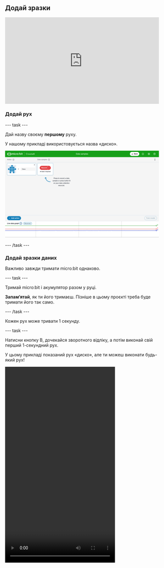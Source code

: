## Додай зразки

<html>
  <div style="position: relative; overflow: hidden; padding-top: 56.25%;">
    <iframe style="position: absolute; top: 0; left: 0; right: 0; width: 100%; height: 100%; border: none;" src="https://www.youtube.com/embed/wCOEoAI2X28?rel=0&cc_load_policy=1" allowfullscreen allow="accelerometer; autoplay; clipboard-write; encrypted-media; gyroscope; picture-in-picture; web-share"></iframe>
  </div>
</html>

### Додай рух

\--- task ---

Дай назву своєму **першому** руху.

У нашому прикладі використовується назва «диско».

![Знімок екрану з назвою руху](images/action.png)

\--- /task ---

### Додай зразки даних

Важливо завжди тримати micro:bit однаково.

\--- task ---

Тримай micro:bit і акумулятор разом у руці.

**Запам’ятай**, як ти його тримаєш. Пізніше в цьому проєкті треба буде тримати його так само.

\--- /task ---

Кожен рух може тривати 1 секунду.

\--- task ---

Натисни кнопку B, дочекайся зворотного відліку, а потім виконай свій перший 1-секундний рух.

У цьому прикладі показаний рух «диско», але ти можеш виконати будь-який рух!

<video width="360" height="640" controls>
  <source src="images/disco.mp4" type="video/mp4" alt="A video of young person recording samples of a dance move">
  
Твій браузер не підтримує тег video.
</video>

\--- /task ---

\--- task ---

Додай більше зразків свого першого руху, поки не отримаєш принаймні **10 зразків**.

![Знімок екрану з 10 зразками руху](images/disco10.png)

\--- /task ---

### Додай другий рух

\--- task ---

Натисни синю кнопку **+ Add action** («Додати рух»).

Назви **другий** рух.

У нашому прикладі використовується назва «флос».

\--- /task ---

\--- task ---

Додай більше зразків другого руху, поки не отримаєш принаймні **10 зразків**.

У цьому прикладі показаний рух «флос», але ти можеш виконати будь-який рух!

<video width="360" height="640" controls>
  <source src="images/floss.mp4" type="video/mp4" alt="A video of young person recording samples of a dance move">
  
Твій браузер не підтримує тег video.
</video>

\--- /task ---
